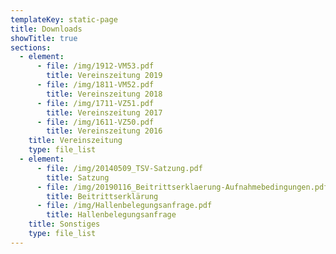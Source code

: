 ```yaml
---
templateKey: static-page
title: Downloads
showTitle: true
sections:
  - element:
      - file: /img/1912-VM53.pdf
        title: Vereinszeitung 2019
      - file: /img/1811-VM52.pdf
        title: Vereinszeitung 2018
      - file: /img/1711-VZ51.pdf
        title: Vereinszeitung 2017
      - file: /img/1611-VZ50.pdf
        title: Vereinszeitung 2016
    title: Vereinszeitung
    type: file_list
  - element:
      - file: /img/20140509_TSV-Satzung.pdf
        title: Satzung
      - file: /img/20190116_Beitrittserklaerung-Aufnahmebedingungen.pdf
        title: Beitrittserklärung
      - file: /img/Hallenbelegungsanfrage.pdf
        title: Hallenbelegungsanfrage
    title: Sonstiges
    type: file_list
---
```

